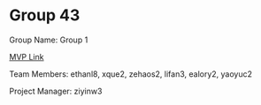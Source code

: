# Group 43
Group Name: Group 1

[MVP Link](https://docs.google.com/document/d/1WBzJ0QSck9C1q733BJ8LUj5H2teWaYqzw10r3iebdS8/edit?usp=sharing)

Team Members: ethanl8, xque2, zehaos2, lifan3, ealory2, yaoyuc2

Project Manager: ziyinw3
